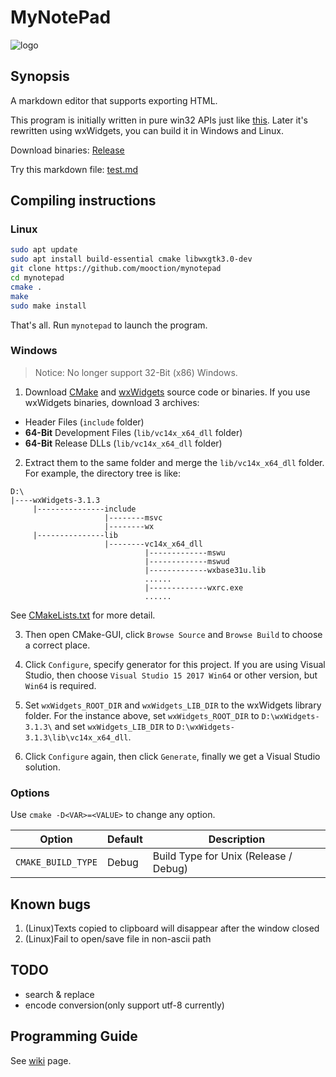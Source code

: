 ﻿# MyNotePad

![logo](static/MyNotePad.ico)

## Synopsis

A markdown editor that supports exporting HTML.

This program is initially written in pure win32 APIs just like [this](https://msdn.microsoft.com/en-us/library/windows/desktop/ms646268(v=vs.85).aspx). Later it's rewritten using wxWidgets, you can build it in Windows and Linux. 

Download binaries: [Release](../../releases)

Try this markdown file: [test.md](test.md)

## Compiling instructions

### Linux

```bash
sudo apt update
sudo apt install build-essential cmake libwxgtk3.0-dev
git clone https://github.com/mooction/mynotepad
cd mynotepad
cmake .
make
sudo make install
```

That's all. Run `mynotepad` to launch the program.

### Windows

> Notice: No longer support 32-Bit (x86) Windows.

1. Download [CMake](https://cmake.org/download/) and [wxWidgets](http://www.wxwidgets.org/downloads/) source code or binaries. If you use wxWidgets binaries, download 3 archives:

- Header Files (`include` folder)
- **64-Bit** Development Files (`lib/vc14x_x64_dll` folder)
- **64-Bit** Release DLLs (`lib/vc14x_x64_dll` folder)

2. Extract them to the same folder and merge the `lib/vc14x_x64_dll` folder. For example, the directory tree is like:

```
D:\
|----wxWidgets-3.1.3
     |---------------include
                     |--------msvc
                     |--------wx
     |---------------lib
                     |--------vc14x_x64_dll
                              |-------------mswu
                              |-------------mswud
                              |-------------wxbase31u.lib
                              ......
                              |-------------wxrc.exe
                              ......
```
See [CMakeLists.txt](CMakeLists.txt) for more detail.

3. Then open CMake-GUI, click `Browse Source` and `Browse Build` to choose a correct place.

4. Click `Configure`, specify generator for this project. If you are using Visual Studio, then choose `Visual Studio 15 2017 Win64` or other version, but `Win64` is required.

5. Set `wxWidgets_ROOT_DIR` and `wxWidgets_LIB_DIR` to the wxWidgets library folder. For the instance above, set `wxWidgets_ROOT_DIR` to `D:\wxWidgets-3.1.3\` and set `wxWidgets_LIB_DIR` to `D:\wxWidgets-3.1.3\lib\vc14x_x64_dll`.

6. Click `Configure` again, then click `Generate`, finally we get a Visual Studio solution. 

### Options

Use `cmake -D<VAR>=<VALUE>` to change any option.

| Option | Default | Description |
| - | - | - |
| `CMAKE_BUILD_TYPE` | Debug | Build Type for Unix (Release / Debug) |

## Known bugs

1. (Linux)Texts copied to clipboard will disappear after the window closed
2. (Linux)Fail to open/save file in non-ascii path 

## TODO

- search & replace
- encode conversion(only support utf-8 currently)

## Programming Guide

See [wiki](../../wiki) page.

